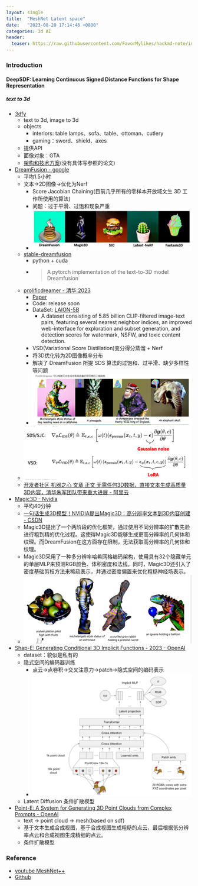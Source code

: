 ```yaml
---
layout: single
title:  "MeshNet Latent space"
date:   "2023-08-20 17:14:46 +0800"
categories: 3d AI
header:
  teaser: https://raw.githubusercontent.com/FavorMylikes/hackmd-note/img/img20230820221546.png
---
```


### Introduction

#### DeepSDF: Learning Continuous Signed Distance Functions for Shape Representation

##### text to 3d

- [3dfy](https://3dfy.ai/)
  - text to 3d, image to 3d
  - objects
    - interiors: table lamps、sofa、table、ottoman、cutlery
    - gaming：sword、shield、axes
  - 提供API
  - 面像对象：GTA
  - [架构和技术方案](https://3dfy.ai/technology)(没有具体写参照的论文)
- [DreamFusion - google](https://dreamfusion3d.github.io/)
  - 平均1.5小时
  - 文本->2D图像->优化为Nerf
    - Score Jacobian Chaining(目前几乎所有的零样本开放域文生 3D 工作所使用的算法)
    - 问题：过于平滑、过饱和现象严重
    - <img src="https://raw.githubusercontent.com/FavorMylikes/hackmd-note/img/img20230820201944.png" alt="20230820201944"/>
  - [stable-dreamfusion](https://github.com/ashawkey/stable-dreamfusion)
    - python + cuda
    - > A pytorch implementation of the text-to-3D model Dreamfusion
  - [prolificdreamer - 清华 2023](https://github.com/thu-ml/prolificdreamer)
    - [Paper](https://arxiv.org/abs/2305.16213)
    - Code: release soon
    - DataSet: [LAION-5B](https://arxiv.org/abs/2210.08402)
      - A dataset consisting of 5.85 billion CLIP-filtered image-text pairs, featuring several nearest neighbor indices, an improved web-interface for exploration and subset generation, and detection scores for watermark, NSFW, and toxic content detection.
    - VSD(Variational Score Distillation)变分得分蒸馏 + Nerf
    - 将3D优化转为2D图像概率分布
    - 解决了 DreamFusion 所提 SDS 算法的过饱和、过平滑、缺少多样性等问题
    - <img src="https://raw.githubusercontent.com/FavorMylikes/hackmd-note/img/img20230820201728.png" alt="20230820201728"/>
  - <img src="https://raw.githubusercontent.com/FavorMylikes/hackmd-note/img/img20230820202131.png" alt="20230820202131"/>
  - [开发者社区 机器之心 文章 正文
无需任何3D数据，直接文本生成高质量3D内容，清华朱军团队带来重大进展 - 阿里云](https://developer.aliyun.com/article/1238277)
- [Magic3D - Nvidia](https://research.nvidia.com/labs/dir/magic3d/)
  - 平均40分钟
  - [一句话生成3D模型！NVIDIA提出Magic3D：高分辨率文本到3D内容创建 - CSDN](https://blog.csdn.net/amusi1994/article/details/128030083)
  - Magic3D提出了一个两阶段的优化框架，通过使用不同分辨率的扩散先验进行粗到精的优化过程。这使得Magic3D能够生成更高分辨率的几何体和纹理。而DreamFusion在这方面存在限制，无法获取高分辨率的几何体和纹理。
  - Magic3D采用了一种多分辨率哈希网格编码架构，使用具有32个隐藏单元的单层MLP来预测RGB颜色、体积密度和法线。同时，Magic3D还引入了密度基础剪枝方法来稀疏表示，并通过密度偏置来优化粗糙神经场表示。
  - <img src="https://raw.githubusercontent.com/FavorMylikes/hackmd-note/img/img20230820210204.png" alt="20230820210204"/>
- [Shap-E: Generating Conditional 3D Implicit Functions - 2023 - OpenAI](https://github.com/openai/shap-e)
  - dataset：貌似是私有的
  - 隐式空间的编码器训练
    - 点云->点卷积->交叉注意力->patch->隐式空间的编码表示
    - <img src="https://raw.githubusercontent.com/FavorMylikes/hackmd-note/img/img20230820221546.png" alt="20230820221546"/>
  - Latent Diffusion 条件扩散模型
- [Point-E: A System for Generating 3D Point Clouds from Complex Prompts - OpenAI](https://arxiv.org/abs/2212.08751)
  - text -> point cloud -> mesh(based on sdf)
  - 基于文本生成合成视图，基于合成视图生成粗糙的点云，最后根据低分辨率点云和合成视图生成精细的点云。
  - 条件扩散模型

### Reference

- [youtube MeshNet++](https://www.youtube.com/watch?v=xcfnhrYqKac)
- [Github](https://github.com/iMoonLab/MeshNet)